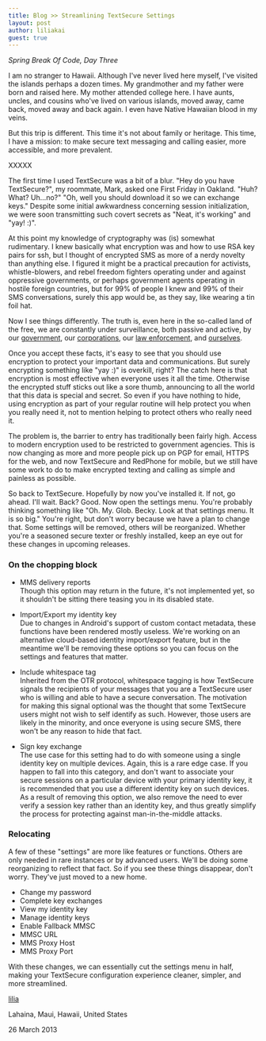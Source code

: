 ```yaml
---
title: Blog >> Streamlining TextSecure Settings
layout: post
author: liliakai
guest: true
---
```


*Spring Break Of Code, Day Three*

I am no stranger to Hawaii. Although I've never lived here myself, I've visited
the islands perhaps a dozen times. My grandmother and my father were born and
raised here. My mother attended college here. I have aunts, uncles, and cousins
who've lived on various islands, moved away, came back, moved away and back
again. I even have Native Hawaiian blood in my veins.

But this trip is different. This time it's not about family or heritage. This
time, I have a mission: to make secure text messaging and calling easier, more
accessible, and more prevalent.

XXXXX

The first time I used TextSecure was a bit of a blur. "Hey do you have
TextSecure?", my roommate, Mark, asked one First Friday in Oakland. "Huh? What?
Uh...no?" "Oh, well you should download it so we can exchange keys." Despite
some initial awkwardness concerning session initialization, we were soon
transmitting such covert secrets as "Neat, it's working" and "yay! :)".

At this point my knowledge of cryptography was (is) somewhat rudimentary. I
knew basically what encryption was and how to use RSA key pairs for ssh, but I
thought of encrypted SMS as more of a nerdy novelty than anything else. I
figured it might be a practical precaution for activists, whistle-blowers, and
rebel freedom fighters operating under and against oppressive governments, or
perhaps government agents operating in hostile foreign countries, but for 99% of
people I knew and 99% of their SMS conversations, surely this app would be, as
they say, like wearing a tin foil hat.

Now I see things differently. The truth is, even here in the so-called land of
the free, we are constantly under surveillance, both passive and active, by our
[government](http://www.aclu.org/spy-files), our
[corporations](https://www.eff.org/nsa/hepting), our
[law enforcement](http://www.npr.org/2013/02/22/172696814/as-police-drones-take-off-washington-state-pushes-back),
and [ourselves](http://www.huffingtonpost.com/steven-kurlander/domestic-surveillance-spy_b_2866085.html).

Once you accept these facts, it's easy to see that you should use encryption to
protect your important data and communications. But surely encrypting something
like "yay :)" is overkill, right? The catch here is that encryption is most
effective when everyone uses it all the time. Otherwise the encrypted stuff
sticks out like a sore thumb, announcing to all the world that this data is
special and secret. So even if you have nothing to hide, using encryption as
part of your regular routine will help protect you when you really need it, not
to mention helping to protect others who really need it.

The problem is, the barrier to entry has traditionally been fairly high. Access
to modern encryption used to be restricted to government agencies. This is now
changing as more and more people pick up on PGP for email, HTTPS for the web,
and now TextSecure and RedPhone for mobile, but we still have some work to do
to make encrypted texting and calling as simple and painless as possible.

So back to TextSecure. Hopefully by now you've installed it. If not, go ahead.
I'll wait. Back? Good. Now open the settings menu. You're probably thinking
something like "Oh. My. Glob. Becky. Look at that settings menu. It is so big."
You're right, but don't worry because we have a plan to change that. Some
settings will be removed, others will be reorganized. Whether you're a seasoned
secure texter or freshly installed, keep an eye out for these changes in
upcoming releases.

### On the chopping block

* MMS delivery reports  
Though this option may return in the future, it's not implemented yet, so it
shouldn't be sitting there teasing you in its disabled state.

* Import/Export my identity key  
Due to changes in Android's support of custom contact metadata, these functions
have been rendered mostly useless. We're working on an alternative cloud-based
identity import/export feature, but in the meantime we'll be removing these
options so you can focus on the settings and features that matter.

* Include whitespace tag  
Inherited from the OTR protocol, whitespace tagging is how TextSecure signals
the recipients of your messages that you are a TextSecure user who is willing
and able to have a secure conversation. The motivation for making this signal
optional was the thought that some TextSecure users might not wish to self
identify as such. However, those users are likely in the minority, and once
everyone is using secure SMS, there won't be any reason to hide that fact.

* Sign key exchange  
The use case for this setting had to do with someone using a single identity
key on multiple devices. Again, this is a rare edge case. If you happen to fall
into this category, and don't want to associate your secure sessions on a
particular device with your primary identity key, it is recommended that you
use a different identity key on such devices. As a result of removing this
option, we also remove the need to ever verify a session key rather than an
identity key, and thus greatly simplify the process for protecting against
man-in-the-middle attacks.

### Relocating

A few of these "settings" are more like features or functions. Others are only
needed in rare instances or by advanced users. We'll be doing some reorganizing
to reflect that fact. So if you see these things disappear, don't worry.
They've just moved to a new home.

* Change my password
* Complete key exchanges
* View my identity key
* Manage identity keys
* Enable Fallback MMSC
* MMSC URL
* MMS Proxy Host
* MMS Proxy Port

With these changes, we can essentially cut the settings menu in half, making
your TextSecure configuration experience cleaner, simpler, and more
streamlined.

[lilia](https://twitter.com/liliakai)

Lahaina, Maui, Hawaii, United States

26 March 2013
